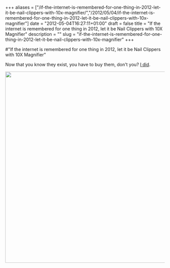 +++
aliases = ["/if-the-internet-is-remembered-for-one-thing-in-2012-let-it-be-nail-clippers-with-10x-magnifier/","/2012/05/04/if-the-internet-is-remembered-for-one-thing-in-2012-let-it-be-nail-clippers-with-10x-magnifier"]
date = "2012-05-04T16:27:11+01:00"
draft = false
title = "If the internet is remembered for one thing in 2012, let it be Nail Clippers with 10X Magnifier"
description = ""
slug = "if-the-internet-is-remembered-for-one-thing-in-2012-let-it-be-nail-clippers-with-10x-magnifier"
+++

#"If the internet is remembered for one thing in 2012, let it be Nail Clippers with 10X Magnifier"

Now that you know they exist, you have to buy them, don't you? <a href="http://www.dealextreme.com/p/nail-clippers-with-10x-magnifier-black-silver-114719?item=18">I did</a>.

<a href="http://www.dealextreme.com/p/nail-clippers-with-10x-magnifier-black-silver-114719?item=18"><img class="alignnone size-full wp-image-711" title="dx" src="https://s3-eu-west-1.amazonaws.com/conoroneill.net/wp-content/uploads/2012/05/dx.png" alt="" width="607" height="605" /></a>